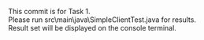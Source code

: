 This commit is for Task 1.<br>
Please run src\main\java\SimpleClientTest.java for results.<br>
Result set will be displayed on the console terminal.<br>
